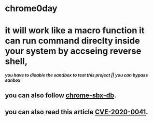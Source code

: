 # chrome0day
# it will work like a macro function it can run command direclty inside your system by accseing reverse shell,
##### you have to disable the sandbox to test this project || you can bypass sanbox 
## you can also follow [chrome-sbx-db](https://github.com/allpaca/chrome-sbx-db).
## you can also read this article [CVE-2020-0041](https://labs.bluefrostsecurity.de/blog/2020/03/31/cve-2020-0041-part-1-sandbox-escape/).
